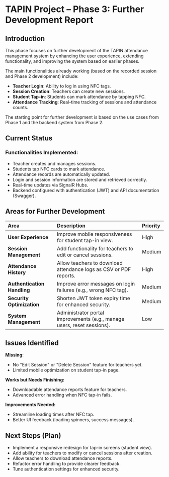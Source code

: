 # TAPIN Project – Phase 3: Further Development Report

## Introduction
This phase focuses on further development of the TAPIN attendance management system by enhancing the user experience, extending functionality, and improving the system based on earlier phases.

The main functionalities already working (based on the recorded session and Phase 2 development) include:

- **Teacher Login**: Ability to log in using NFC tags.
- **Session Creation**: Teachers can create new sessions.
- **Student Tap-in**: Students can mark attendance by tapping NFC.
- **Attendance Tracking**: Real-time tracking of sessions and attendance counts.

The starting point for further development is based on the use cases from Phase 1 and the backend system from Phase 2.

## Current Status

### Functionalities Implemented:
- Teacher creates and manages sessions.
- Students tap NFC cards to mark attendance.
- Attendance records are automatically updated.
- Login and session information are stored and retrieved correctly.
- Real-time updates via SignalR Hubs.
- Backend configured with authentication (JWT) and API documentation (Swagger).

## Areas for Further Development

| Area | Description | Priority |
|:---|:---|:---|
| **User Experience** | Improve mobile responsiveness for student tap-in view. | High |
| **Session Management** | Add functionality for teachers to edit or cancel sessions. | Medium |
| **Attendance History** | Allow teachers to download attendance logs as CSV or PDF reports. | High |
| **Authentication Handling** | Improve error messages on login failures (e.g., wrong NFC tag). | Medium |
| **Security Optimization** | Shorten JWT token expiry time for enhanced security. | Medium |
| **System Management** | Administrator portal improvements (e.g., manage users, reset sessions). | Low |

## Issues Identified

**Missing:**
- No "Edit Session" or "Delete Session" feature for teachers yet.
- Limited mobile optimization on student tap-in page.

**Works but Needs Finishing:**
- Downloadable attendance reports feature for teachers.
- Advanced error handling when NFC tap-in fails.

**Improvements Needed:**
- Streamline loading times after NFC tap.
- Better UI feedback (loading spinners, success messages).

## Next Steps (Plan)
- Implement a responsive redesign for tap-in screens (student view).
- Add ability for teachers to modify or cancel sessions after creation.
- Allow teachers to download attendance reports.
- Refactor error handling to provide clearer feedback.
- Tune authentication settings for enhanced security.
